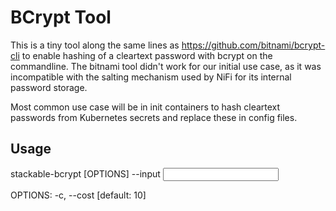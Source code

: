 # BCrypt Tool

This is a tiny tool along the same lines as https://github.com/bitnami/bcrypt-cli to enable hashing of a cleartext password with bcrypt on the commandline. The bitnami tool didn't work for our initial use case, as it was incompatible with the salting mechanism used by NiFi for its internal password storage.

Most common use case will be in init containers to hash cleartext passwords from Kubernetes secrets and replace these in config files.

## Usage

stackable-bcrypt [OPTIONS] --input <INPUT>

OPTIONS:
-c, --cost <COST>
[default: 10]
